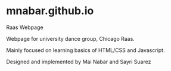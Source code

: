 # mnabar.github.io
Raas Webpage

Webpage for university dance group, Chicago Raas.  

Mainly focused on learning basics of HTML/CSS and Javascript.  

Designed and implemented by Mai Nabar and Sayri Suarez
